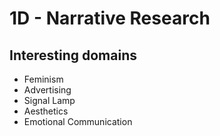 # 1D - Narrative Research

## Interesting domains
* Feminism
* Advertising
* Signal Lamp
* Aesthetics
* Emotional Communication
